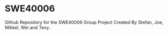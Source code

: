 # SWE40006
Github Repository for the SWE40006 Group Project
Created By Stefan, Joe, Mikkel, Wei and Tevy..
